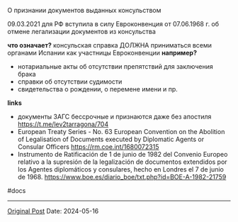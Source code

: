 О признании документов выданных консульством

09.03.2021 для РФ вступила в силу Евроконвенция от 07.06.1968 г. об отмене легализации документов из консульства

**что означает?**
консульская справка ДОЛЖНА приниматься всеми органами Испании как участницы Евроконвенции
**например?** 
* нотариальные акты об отсутствии препятствий для заключения брака
* справки об отсутствии судимости
* свидетельства о рождении, о перемене имени и пр.

**links**
- документы ЗАГС бессрочные и признаются даже без апостиля https://t.me/lev2tarragona/704
- European Treaty Series - No. 63 European Convention on the Abolition of Legalisation of Documents executed by Diplomatic Agents or Consular Officers https://rm.coe.int/1680072315
- Instrumento de Ratificación de 1 de junio de 1982 del Convenio Europeo relativo a la supresión de la legalización de documentos extendidos por los Agentes diplomáticos y consulares, hecho en Londres el 7 de junio de 1968. https://www.boe.es/diario_boe/txt.php?id=BOE-A-1982-21759

#docs

---
[Original Post](https://t.me/lev2tarragona/2196)
Date: 2024-05-16
